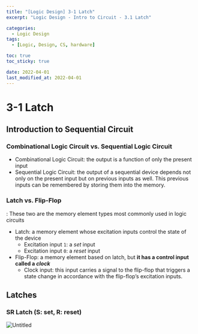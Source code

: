 ```yaml
---
title: "[Logic Design] 3-1 Latch"
excerpt: "Logic Design - Intro to Circuit - 3.1 Latch"

categories:
  - Logic Design
tags:
  - [Logic, Design, CS, hardware]

toc: true
toc_sticky: true

date: 2022-04-01
last_modified_at: 2022-04-01
---
```


# 3-1 Latch

## Introduction to Sequential Circuit

### Combinational Logic Circuit vs. Sequential Logic Circuit

- Combinational Logic Circuit: the output is a function of only the present input
- Sequential Logic Circuit: the output of a sequential device depends not only on the present input but on previous inputs as well. This previous inputs can be remembered by storing them into the memory.

### Latch vs. Flip-Flop

: These two are the memory element types most commonly used in logic circuits

- Latch: a memory element whose excitation inputs control the state of the device
    - Excitation input `1`: a *set* input
    - Excitation input `0`: a *reset* input
- Flip-Flop: a memory element based on latch, but **it has a control input called a *clock***
    - Clock input: this input carries a signal to the flip-flop that triggers a state change in accordance with the flip-flop’s excitation inputs.

## Latches

### SR Latch (S: set, R: reset)

![Untitled](https://s3-us-west-2.amazonaws.com/secure.notion-static.com/1f609bba-f995-4181-88b1-cb21b1fee5bc/Untitled.png)
